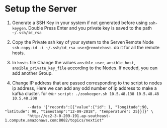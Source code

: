 # Setup the Server

1. Generate a SSH Key in your system if not generated before using
    `ssh-keygen`. Double Press Enter and you private key is saved to the path `~/.ssh/id_rsa`

2. Copy the Private ssh key of your system to the Server/Remote Node
    `ssh-copy-id -i ~/.ssh/id_rsa user@remotehost`. do it for all the remote hosts.

3. In `hosts` file Change the values `ansible_user`, `ansible_host`, `ansible_private_key_file` according to the Nodes. If needed, you can add another Group.

4. Change IP address that are passed corresponding to the script to nodes ip address, Here we can add any odd number of ip address to make a kafka cluster.
 for ex:- ```script: ./zookeeper.sh 10.5.48.138 10.5.48.48 10.5.48.208```



```curl -X POST -H "Content-Type: application/vnd.kafka.json.v2+json" \
          --data '{"records":[{"value":{"id": 1, "longitude":90, "latitude": 90, "timestamp":"12-09-2018", "temperature": 25}}]}' \
          "http://ec2-3-0-209-191.ap-southeast-1.compute.amazonaws.com:8082/topics/nextiot"         